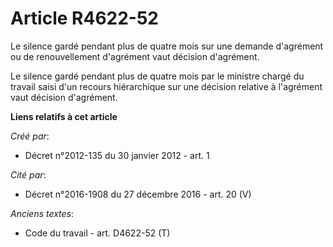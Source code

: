 # Article R4622-52

Le silence gardé pendant plus de quatre mois sur une demande d'agrément ou de renouvellement d'agrément vaut décision
d'agrément. 

Le silence gardé pendant plus de quatre mois par le ministre chargé du travail saisi d'un recours hiérarchique sur une
décision relative à l'agrément vaut décision d'agrément.

**Liens relatifs à cet article**

_Créé par_:

  - Décret n°2012-135 du 30 janvier 2012 - art. 1

_Cité par_:

  - Décret n°2016-1908 du 27 décembre 2016 - art. 20 (V)

_Anciens textes_:

  - Code du travail - art. D4622-52 (T)

